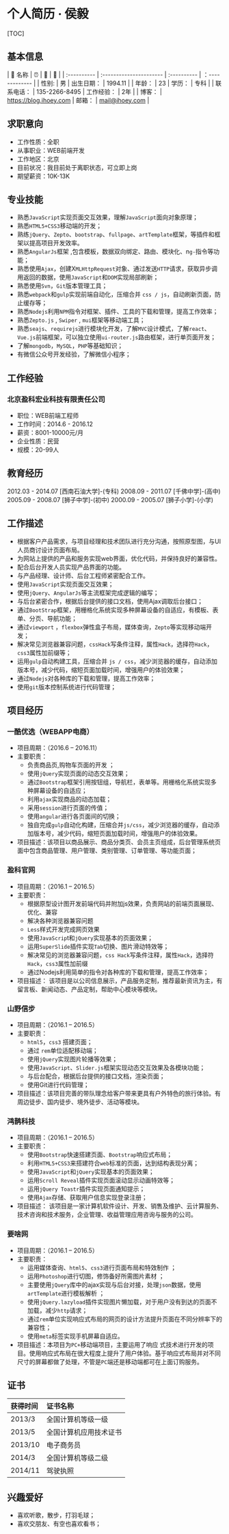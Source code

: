 # 个人简历 · 侯毅

[TOC]

## 基本信息

| 📶 名称      | ⏰                       | 💓           | 🏺               |
| :---------- | :---------------------- | :---------- | ：------------- |
| 性别:       | 男                      | 出生日期：  | 1994.11         |
| 年龄：      | 23                      | 学历：      | 专科            |
| 联系电话：  | 135-2266-8495           | 工作经验：  | 2年             |
| 博客：      | https://blog.ihoey.com  | 邮箱：      | mail@ihoey.com  |

## 求职意向

- 工作性质：全职
- 从事职业：WEB前端开发
- 工作地区：北京
- 目前状况：我目前处于离职状态，可立即上岗
- 期望薪资：10K-13K

## 专业技能

- 熟悉`JavaScript`实现页面交互效果，理解`JavaScript`面向对象原理；
- 熟悉`HTML5+CSS3`移动端的开发；
- 熟练`jQuery`、`Zepto`、`bootstrap`、`fullpage`、`artTemplate`框架，等插件和框架以提高项目开发效率。
- 熟悉`AngularJs`框架 ,包含模板，数据双向绑定、路由、模块化、n`g-`指令等功能；
- 熟悉使用`Ajax`，创建X`MLHttpRequest`对象、通过发送`HTTP`请求，获取异步调用返回的数据，使用`JavaScript`和`DOM`实现局部刷新；
- 熟悉使用`Svn`，`Git`版本管理工具；
- 熟悉`webpack`和`gulp`实现前端自动化，压缩合并 `css / js`，自动刷新页面，防止缓存等；
- 熟悉`Nodejs`利用`NPM`指令对框架、插件、工具的下载和管理，提高工作效率；
- 熟悉`Zepto.js` , `Swiper` , `mui`框架等移动端工具；
- 熟悉`seajs`、`requirejs`进行模块化开发，了解`MVC`设计模式，了解`react`、`Vue.js`前端框架，可以独立使用`ui-router.js`路由框架，进行单页面开发；
- 了解`mongodb`，`MySQL`，`PHP`等基础知识；
- 有微信公众号开发经验，了解微信小程序；

## 工作经验

### 北京盈科宏业科技有限责任公司

- 职位：WEB前端工程师
- 工作时间：2014.6 - 2016.12
- 薪资：8001-10000元/月
- 企业性质：民营
- 规模：20-99人

## 教育经历

2012.03 - 2014.07 [西南石油大学]-(专科)
2008.09 - 2011.07 [千佛中学]-(高中)
2005.09 - 2008.07 [狮子中学]-(初中)
2000.09 - 2005.07 [狮子小学]-(小学)
<!-- - [1994年末出生] [1995,1996,1997,1998,1999.09]        (5岁上小学)
- [1999年上小学] [2000,2001,2002,2003,2004,2005.07]   (6年)
- [2005年上初中] [2006,2007,2008.07]                  (3年)
- [2008年上高中] [2009,2010,2011.07]                  (3年)
- [2012年上大学] [2012.03,2013,2014.07]               (2.5年)
- [于2014年上班] [2015,2016.12]                       (2年) -->


## 工作描述

- 根据客户产品需求，与项目经理和技术团队进行充分沟通，按照原型图，与UI人员商讨设计页面布局。
- 为网站上提供的产品和服务实现web界面，优化代码，并保持良好的兼容性。
- 配合后台开发人员实现产品界面的功能。
- 与产品经理、设计师、后台工程师紧密配合工作。
- 使用`JavaScript`实现页面交互效果；
- 使用`jQuery`、`AngularJs`等主流框架完成逻辑的编写；
- 与后台紧密合作，根据后台提供的接口文档，使用Ajax调取后台接口；
- 通过`BootStrap`框架，用栅格化系统实现多种屏幕设备的自适应，有模板、表单、分页、导航功能；
- 通过`viewport` ，`flexbox`弹性盒子布局，媒体查询，`Zepto`等实现移动端开发；
- 解决常见浏览器兼容问题，`cssHack`写条件注释，属性`Hack`，选择符`Hack`，`css3`属性加前缀等；
- 运用`gulp`自动构建工具，压缩合并 `js / css`，减少浏览器的缓存，自动添加版本号，减少代码，缩短页面加载时间，增强用户的体验效果；
- 通过`Nodejs`对各种库的下载和管理，提高工作效率；
- 使用`git`版本控制系统进行代码管理；

## 项目经历

### 一酷优选（WEBAPP电商）
- 项目周期：（2016.6 – 2016.11）
- 主要职责：
    + 负责商品页,购物车页面的开发 ；
    + 使用`jQuery`实现页面的动态交互效果；
    + 通过`Bootstrap`框架引用按钮组，导航栏，表单等。用栅格化系统实现多种屏幕设备的自适应；
    + 利用`ajax`实现商品的动态加载；
    + 采用`session`进行页面的传值；
    + 使用`angular`进行各页面间的切换；
    + 独自完成`gulp`自动化构建，压缩合并`js/css`，减少浏览器的缓存，自动添加版本号，减少代码，缩短页面加载时间，增强用户的体验效果。
- 项目描述：该项目以商品展示、商品分类页、会员主页组成，后台管理系统页面中包含商品管理、用户管理、类别管理、订单管理、等功能页面；

### 盈科官网
- 项目周期：（2016.1 – 2016.5）
- 主要职责：
    + 根据原型设计图开发前端代码并附加js效果，负责网站的前端页面展现、优化、兼容
    + 解决各种浏览器兼容问题
    + `Less`样式开发完成网页效果
    + 使用`JavaScrip`t和`jQuery`实现基本的页面效果；
    + 运用`SuperSlide`插件实现`Tab`切换、图片滑动特效等；
    + 解决常见的浏览器兼容问题，`css Hack`写条件注释，属性`Hack`，选择符`Hack`，`css3`属性加前缀
    + 通过Nodejs利用简单的指令对各种库的下载和管理，提高工作效率；
- 项目描述： 该项目是以公司信息展示，产品服务定制，推荐最新资讯为主，有留言板、新闻动态、产品定制，帮助中心模块等模块。

### 山野信步
- 项目周期：（2016.1 – 2016.5）
- 主要职责：
    + `html5`，`css3` 搭建页面；
    + 通过 `rem`单位适配移动端；
    + 使用`jQuery`实现图片轮播等效果；
    + 使用`JavaScript`、`Slider.js`框架实现动态交互效果及各模块功能；
    + 与后台配合，根据后台提供的接口文档，渲染页面；
    + 使用Git进行代码管理；
- 项目描述：该项目完善的带队理念给客户带来更具有户外特色的旅行体验。有周边徒步、国内徒步、境外徒步、活动等模块。

### 鸿鹊科技
- 项目周期：（2016.1 – 2016.5）
- 主要职责：
    + 使用`Bootstrap`快速搭建页面、`Bootstrap`响应式布局；
    + 利用`HTML5+CSS3`来搭建符合`web`标准的页面，达到结构表现分离；
    + 使用`JavaScript`和`jQuery`实现基本的页面效果；
    + 运用`Scroll Reveal`插件实现页面滚动显示动画特效等；
    + 运用`jQuery Toastr`插件实现页面通知提示；
    + 使用`Ajax`存储、获取用户信息实现登录注册；
- 项目描述： 该项目是一家计算机软件设计、开发、销售及维护、云计算服务、技术咨询和技术服务，企业管理、收益管理应用咨询与服务的公司。

### 要啥网
- 项目周期：（2016.1 – 2016.5）
- 主要职责：
    + 运用媒体查询、`html5`、`css3`进行页面布局和特效制作 ；
    + 运用`Photoshop`进行切图，修饰备好所需图片素材 ；
    + 主要使用`jQuery`库中的ajax实现与后台对接，处理`json`数据，使用`artTemplate`进行模板解析 ；
    + 使用`jQuery.lazyload`插件实现图片懒加载，对于用户没有到达的页面不加载，减少`http`请求；
    + 通过`rem`单位实现响应式布局的网页的设计方法提升页面在不同分辨率下的兼容性；
    + 使用`meta`标签实现手机屏幕自适应。
- 项目描述：本项目为`PC+`移动端项目，主要运用了响应 式技术进行开发的项目。使用响应式布局在很大程度上提升了用户体验。基于响应式布局并对不同尺寸的屏幕都做了处理，不管是`PC`端还是移动端都可在上面订购服务。

## 证书

| 获得时间  | 证书名称                |
| :-------- | :---------------------- |
| 2013/3    | 全国计算机等级一级      |
| 2013/5    | 全国计算机应用技术证书  |
| 2013/10   | 电子商务员              |
| 2014/3    | 全国计算机等级二级      |
| 2014/11   | 驾驶执照                |

## 兴趣爱好
- 喜欢听歌，散步，打羽毛球；
- 喜欢交朋友、有空也喜欢看书；
